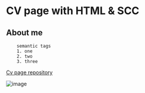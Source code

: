 # CV page with HTML & SCC

## About me 

```
    semantic tags
    1. one
    2. two
    3. three

```

[Cv page repository](https://github.com/Ash00700Ash/NEW-CV_page_frontender1)

![image](assets/avatar.png)